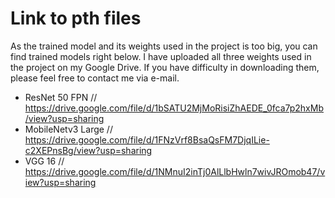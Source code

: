 # Link to pth files 
As the trained model and its weights used in the project is too big, you can find trained models right below.
I have uploaded all three weights used in the project on my Google Drive. If you have difficulty in downloading them, please feel free to contact me via e-mail.

- ResNet 50 FPN // https://drive.google.com/file/d/1bSATU2MjMoRisiZhAEDE_0fca7p2hxMb/view?usp=sharing
- MobileNetv3 Large // https://drive.google.com/file/d/1FNzVrf8BsaQsFM7DjqILie-c2XEPnsBg/view?usp=sharing
- VGG 16 // https://drive.google.com/file/d/1NMnuI2inTj0AlLlbHwln7wivJROmob47/view?usp=sharing

